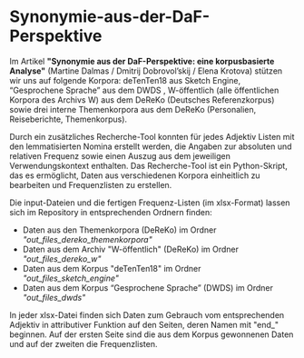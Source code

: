 # Synonymie-aus-der-DaF-Perspektive

Im Artikel **"Synonymie aus der DaF-Perspektive: eine korpusbasierte Analyse"** (Martine Dalmas / Dmitrij Dobrovol’skij / Elena Krotova) stützen wir uns auf folgende Korpora: deTenTen18 aus Sketch Engine, “Gesprochene Sprache” aus dem DWDS , W-öffentlich (alle öffentlichen Korpora des Archivs W) aus dem DeReKo (Deutsches Referenzkorpus)  sowie drei interne Themenkorpora aus dem DeReKo (Personalien, Reiseberichte, Themenkorpus). 

Durch ein zusätzliches Recherche-Tool konnten für jedes Adjektiv Listen mit den lemmatisierten Nomina erstellt werden, die Angaben zur absoluten und relativen Frequenz sowie einen Auszug aus dem jeweiligen Verwendungskontext enthalten. Das Recherche-Tool ist ein Python-Skript, das es ermöglicht, Daten aus verschiedenen Korpora einheitlich zu bearbeiten und Frequenzlisten zu erstellen. 

Die input-Dateien und die fertigen Frequenz-Listen (im xlsx-Format) lassen sich im Repository in entsprechenden Ordnern finden:

- Daten aus den Themenkorpora (DeReKo) im Ordner *"out_files_dereko_themenkorpora"*
- Daten aus dem Archiv "W-öffentlich" (DeReKo) im Ordner *"out_files_dereko_w"*
- Daten aus dem Korpus "deTenTen18" im Ordner *"out_files_sketch_engine"*
- Daten aus dem Korpus “Gesprochene Sprache” (DWDS) im Ordner *"out_files_dwds"* 

In jeder xlsx-Datei finden sich Daten zum Gebrauch vom entsprechenden Adjektiv in attributiver Funktion auf den Seiten, deren Namen mit "end_" beginnen. Auf der ersten Seite sind die aus dem Korpus gewonnenen Daten und auf der zweiten die Frequenzlisten.
